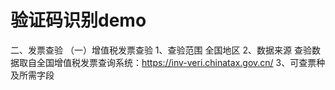 # 验证码识别demo

二、发票查验
（一）增值税发票查验
1、查验范围
        全国地区
2、数据来源
        查验数据取自全国增值税发票查询系统：https://inv-veri.chinatax.gov.cn/
3、可查票种及所需字段

